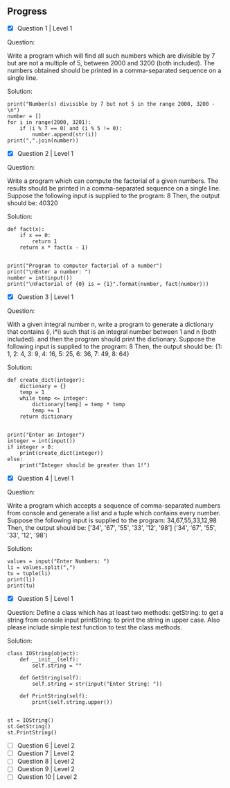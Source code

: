 ## Progress

- [x] Question 1 | Level 1

Question:

Write a program which will find all such numbers which are divisible by 7 but are not a multiple of 5,
between 2000 and 3200 (both included).
The numbers obtained should be printed in a comma-separated sequence on a single line.

Solution:

```
print("Number(s) divisible by 7 but not 5 in the range 2000, 3200 -\n")
number = []
for i in range(2000, 3201):
    if (i % 7 == 0) and (i % 5 != 0):
        number.append(str(i))
print(",".join(number))
```

- [x] Question 2 | Level 1

Question:

Write a program which can compute the factorial of a given numbers.
The results should be printed in a comma-separated sequence on a single line.
Suppose the following input is supplied to the program:
8
Then, the output should be:
40320

Solution:

```
def fact(x):
    if x == 0:
        return 1
    return x * fact(x - 1)


print("Program to computer factorial of a number")
print("\nEnter a number: ")
number = int(input())
print("\nFactorial of {0} is = {1}".format(number, fact(number)))
```

- [x] Question 3 | Level 1

Question:

With a given integral number n, write a program to generate a dictionary that contains (i, i\*i) such that is an integral number between 1 and n (both included). and then the program should print the dictionary.
Suppose the following input is supplied to the program:
8
Then, the output should be:
{1: 1, 2: 4, 3: 9, 4: 16, 5: 25, 6: 36, 7: 49, 8: 64}

Solution:

```
def create_dict(integer):
    dictionary = {}
    temp = 1
    while temp <= integer:
        dictionary[temp] = temp * temp
        temp += 1
    return dictionary


print("Enter an Integer")
integer = int(input())
if integer > 0:
    print(create_dict(integer))
else:
    print("Integer should be greater than 1!")
```

- [x] Question 4 | Level 1

Question:

Write a program which accepts a sequence of comma-separated numbers from console and generate a list and a tuple which contains every number.
Suppose the following input is supplied to the program:
34,67,55,33,12,98
Then, the output should be:
['34', '67', '55', '33', '12', '98']
('34', '67', '55', '33', '12', '98')

Solution:

```
values = input("Enter Numbers: ")
li = values.split(",")
tu = tuple(li)
print(li)
print(tu)
```

- [x] Question 5 | Level 1

Question:
Define a class which has at least two methods:
getString: to get a string from console input
printString: to print the string in upper case.
Also please include simple test function to test the class methods.

Solution:

```
class IOString(object):
    def __init__(self):
        self.string = ""

    def GetString(self):
        self.string = str(input("Enter String: "))

    def PrintString(self):
        print(self.string.upper())


st = IOString()
st.GetString()
st.PrintString()
```

- [ ] Question 6 | Level 2
- [ ] Question 7 | Level 2
- [ ] Question 8 | Level 2
- [ ] Question 9 | Level 2
- [ ] Question 10 | Level 2
